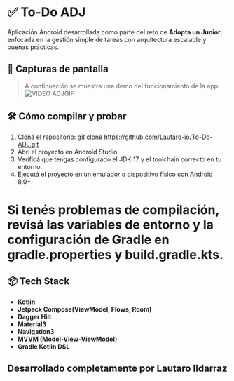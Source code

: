 # ✅ To-Do ADJ

Aplicación Android desarrollada como parte del reto de **Adopta un Junior**, enfocada en la gestión simple de tareas con arquitectura escalable y buenas prácticas.

## 📸 Capturas de pantalla

> A continuación se muestra una demo del funcionamiento de la app:
> ![VIDEO ADJGIF](https://github.com/user-attachments/assets/1a54cc64-9e2d-40df-9190-c963450760f4)

## 🛠️ Cómo compilar y probar

1. Cloná el repositorio: git clone https://github.com/Lautaro-io/To-Do-ADJ.git
2. Abrí el proyecto en Android Studio.
3. Verificá que tengas configurado el JDK 17 y el toolchain correcto en tu entorno.
4. Ejecutá el proyecto en un emulador o dispositivo físico con Android 8.0+.
 # Si tenés problemas de compilación, revisá las variables de entorno y la configuración de Gradle en gradle.properties y build.gradle.kts.

## 📦 Tech Stack
- **Kotlin**
- **Jetpack Compose(ViewModel, Flows, Room)**
- **Dagger Hilt**
- **Material3**
- **Navigation3**
- **MVVM (Model-View-ViewModel)**
- **Gradle Kotlin DSL**

## Desarrollado completamente por Lautaro Ildarraz







